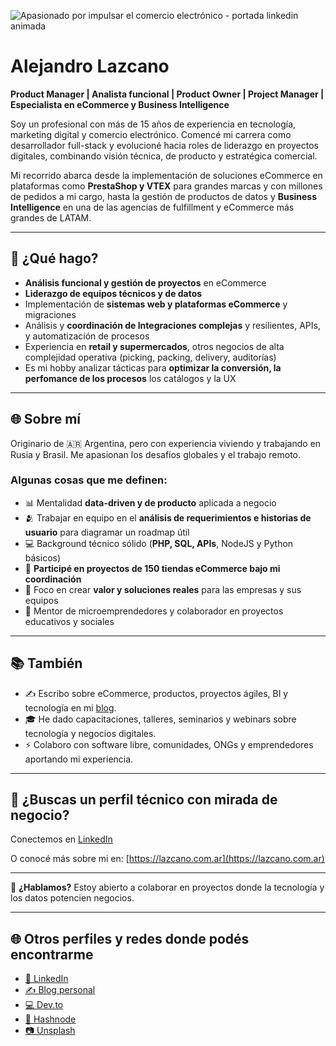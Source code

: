 ![Apasionado por impulsar el comercio electrónico - portada linkedin animada](https://github.com/user-attachments/assets/4a58282b-96bb-48e6-bd93-2821d074e8a8)

# Alejandro Lazcano

**Product Manager | Analista funcional | Product Owner | Project Manager | Especialista en eCommerce y Business Intelligence**

Soy un profesional con más de 15 años de experiencia en tecnología, marketing digital y comercio electrónico. Comencé mi carrera como desarrollador full-stack y evolucioné hacia roles de liderazgo en proyectos digitales, combinando visión técnica, de producto y estratégica comercial.

Mi recorrido abarca desde la implementación de soluciones eCommerce en plataformas como **PrestaShop y VTEX** para grandes marcas y con millones de pedidos a mi cargo, hasta la gestión de productos de datos y **Business Intelligence** en una de las agencias de fulfillment y eCommerce más grandes de LATAM.

---

## 🔎 ¿Qué hago?

- **Análisis funcional y gestión de proyectos** en eCommerce
- **Liderazgo de equipos técnicos y de datos**
- Implementación de **sistemas web y plataformas eCommerce** y migraciones
- Análisis y **coordinación de Integraciones complejas** y resilientes, APIs, y automatización de procesos
- Experiencia en **retail y supermercados**, otros negocios de alta complejidad operativa (picking, packing, delivery, auditorías)
- Es mi hobby analizar tácticas para **optimizar la conversión, la perfomance de los procesos** los catálogos y la UX

---

## 🌐 Sobre mí

Originario de 🇦🇷 Argentina, pero con experiencia viviendo y trabajando en Rusia y Brasil. Me apasionan los desafíos globales y el trabajo remoto.

### Algunas cosas que me definen:
- 📊 Mentalidad **data-driven y de producto** aplicada a negocio
- 🫂 Trabajar en equipo en el **análisis de requerimientos e historias de usuario** para diagramar un roadmap útil
- 💻 Background técnico sólido (**PHP, SQL, APIs**, NodeJS y Python básicos)
- 🛒 **Participé en proyectos de 150 tiendas eCommerce bajo mi coordinación**
- 🤝 Foco en crear **valor y soluciones reales** para las empresas y sus equipos
- 🌱 Mentor de microemprendedores y colaborador en proyectos educativos y sociales

---

## 📚 También
- ✍️ Escribo sobre eCommerce, productos, proyectos ágiles, BI y tecnología en mi [blog](https://lazcano.com.ar).
- 🎓 He dado capacitaciones, talleres, seminarios y webinars sobre tecnología y negocios digitales.
- ⚡ Colaboro con software libre, comunidades, ONGs y emprendedores aportando mi experiencia.

---

## 📩 ¿Buscas un perfil técnico con mirada de negocio?
Conectemos en [LinkedIn](https://linkedin.com/in/alejandrolazcano)

O conocé más sobre mi en: [https://lazcano.com.ar](https://lazcano.com.ar)

---

💬 **¿Hablamos?** Estoy abierto a colaborar en proyectos donde la tecnología y los datos potencien negocios.





---

## 🌐 Otros perfiles y redes donde podés encontrarme

- [🔗 LinkedIn](https://linkedin.com/in/alejandrolazcano)
- [✍️ Blog personal](https://lazcano.com.ar)
- [💻 Dev.to](https://dev.to/alelazcano)
- [📝 Hashnode](https://alelazcano.hashnode.dev)
- [📷 Unsplash](https://unsplash.com/@lazcano)
